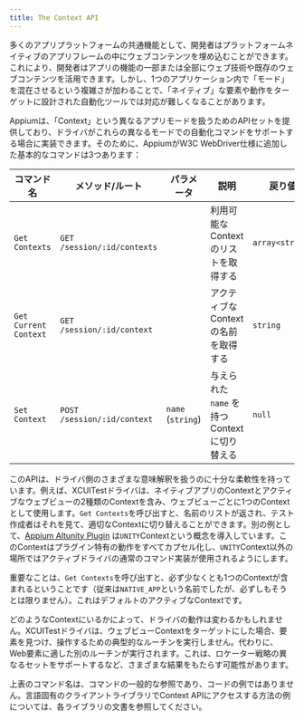 ```yaml
---
title: The Context API
---
```


<!-- A common feature of many app platforms is the ability for developers to embed web content inside of the platform-native app frame. This allows developers to leverage web technologies or existing web content for some or all of the app functionality. However, the additional complexity of mixing "modes" within a single application can make it difficult for automation tools that are designed to target the "native" elements and behaviours. -->
多くのアプリプラットフォームの共通機能として、開発者はプラットフォームネイティブのアプリフレームの中にウェブコンテンツを埋め込むことができます。これにより、開発者はアプリの機能の一部または全部にウェブ技術や既存のウェブコンテンツを活用できます。しかし、1つのアプリケーション内で「モード」を混在させるという複雑さが加わることで、「ネイティブ」な要素や動作をターゲットに設計された自動化ツールでは対応が難しくなることがあります。

<!-- Appium provides a set of APIs for working with different app modes, called "contexts", that Appium drivers can implement if they support automation commands in these different modes. There are three basic commands that Appium has added to the W3C WebDriver spec for this purpose: -->
Appiumは、「Context」という異なるアプリモードを扱うためのAPIセットを提供しており、ドライバがこれらの異なるモードでの自動化コマンドをサポートする場合に実装できます。そのために、AppiumがW3C WebDriver仕様に追加した基本的なコマンドは3つあります：

| コマンド名 | メソッド/ルート | パラメータ | 説明 | 戻り値 |
|----|----|----|----|----|
| `Get Contexts` | `GET /session/:id/contexts` |    | 利用可能なContextのリストを取得する  | `array<string>` |
| `Get Current Context` | `GET /session/:id/context`  |    | アクティブなContextの名前を取得する | `string` |
| `Set Context` | `POST /session/:id/context` | `name` (`string`) | 与えられた `name` を持つContextに切り替える | `null`  |

<!-- This API is flexible enough to handle a variety of semantic interpretations on the part of the driver. For example, the XCUITest driver includes two kinds of contexts: the native app context and any active webviews, as one context per webview. A call to `Get Contexts` will return the list of names, which you as a test author can sift through and use to switch into the appropriate context. As another example, the [Appium Altunity Plugin](https://github.com/headspinio/appium-altunity-plugin) introduces the concept of a `UNITY` context, which encapsulates all the plugin's specific behaviour to ensure that when outside of the `UNITY` context, the active driver's usual command implementations are used. -->

このAPIは、ドライバ側のさまざまな意味解釈を扱うのに十分な柔軟性を持っています。例えば、XCUITestドライバは、ネイティブアプリのContextとアクティブなウェブビューの2種類のContextを含み、ウェブビューごとに1つのContextとして使用します。`Get Contexts`を呼び出すと、名前のリストが返され、テスト作成者はそれを見て、適切なContextに切り替えることができます。別の例として、[Appium Altunity Plugin](https://github.com/headspinio/appium-altunity-plugin) は`UNITY`Contextという概念を導入しています。このContextはプラグイン特有の動作をすべてカプセル化し、`UNITY`Context以外の場所ではアクティブドライバの通常のコマンド実装が使用されるようにします。

<!-- It is important to note that a call to `Get Contexts` will always contain at least one context, conventionally but not necessarily named `NATIVE_APP`. This is the default active context. -->
重要なことは、`Get Contexts`を呼び出すと、必ず少なくとも1つのContextが含まれるということです（従来は`NATIVE_APP`という名前でしたが、必ずしもそうとは限りません）。これはデフォルトのアクティブなContextです。

<!-- Depending on the type of context you're in, the operation of the driver might change. The XCUITest driver, when targeting a webview context, will not run its typical routines for finding and interacting with elements. Instead, it will run a different set of routines appropriate to web elements. This might have a variety of consequences, like supporting a different set of locator strategies. -->
どのようなContextにいるかによって、ドライバの動作は変わるかもしれません。XCUITestドライバは、ウェブビューContextをターゲットにした場合、要素を見つけ、操作するための典型的なルーチンを実行しません。代わりに、Web要素に適した別のルーチンが実行されます。これは、ロケーター戦略の異なるセットをサポートするなど、さまざまな結果をもたらす可能性があります。

<!-- The command names in the table above are generic references to the commands and not code examples. For examples of how to access the Context API in the language-specific client libraries, please visit the documentation for a given library. -->
上表のコマンド名は、コマンドの一般的な参照であり、コードの例ではありません。言語固有のクライアントライブラリでContext APIにアクセスする方法の例については、各ライブラリの文書を参照してください。
